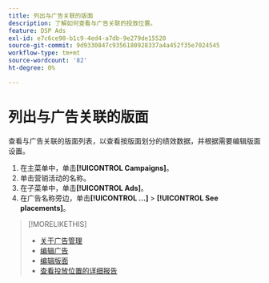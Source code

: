```yaml
---
title: 列出与广告关联的版面
description: 了解如何查看与广告关联的投放位置。
feature: DSP Ads
exl-id: e7c6ce90-b1c9-4ed4-a7db-9e279de15520
source-git-commit: 9d9330847c9356180928337a4a452f35e7024545
workflow-type: tm+mt
source-wordcount: '82'
ht-degree: 0%

---
```


# 列出与广告关联的版面

查看与广告关联的版面列表，以查看按版面划分的绩效数据，并根据需要编辑版面设置。

1. 在主菜单中，单击&#x200B;**[!UICONTROL Campaigns]**。
1. 单击营销活动的名称。
1. 在子菜单中，单击&#x200B;**[!UICONTROL Ads]**。
1. 在广告名称旁边，单击&#x200B;**[!UICONTROL ...]** > **[!UICONTROL See placements]**。

>[!MORELIKETHIS]
>
>* [关于广告管理](ad-about.md)
>* [编辑广告](ad-edit.md)
>* [编辑版面](/help/dsp/campaign-management/placements/placement-edit.md)
>* [查看投放位置的详细报告](/help/dsp/campaign-management/placements/placement-view-report.md)
